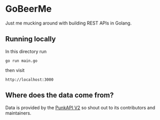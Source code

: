 # GoBeerMe

Just me mucking around with building REST APIs in Golang.

## Running locally
In this directory run

`go run main.go`

then visit

`http://localhost:3000`

## Where does the data come from?
Data is provided by the [PunkAPI V2](https://punkapi.com/documentation/v2) so shout out to its contributors and maintainers.
